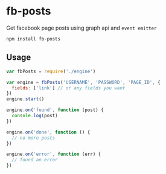 # fb-posts

Get facebook page posts using graph api and `event emitter`

```
npm install fb-posts
```

## Usage

```javascript
var fbPosts = require('./engine')

var engine = fbPosts('USERNAME', 'PASSWORD', 'PAGE_ID', {
  fields: ['link'] // or any fields you want
})
engine.start()

engine.on('found', function (post) {
  console.log(post)
})

engine.on('done', function () {
  // no more posts
})

engine.on('error', function (err) {
  // found an error
})

```
